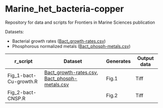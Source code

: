 # Marine_het_bacteria-copper

Repository for data and scripts for Frontiers in Marine Sciences publication

Datasets:

* Bacterial growth rates ([Bact_growth-rates.csv]())
* Phosphorous normalized metals ([Bact_phosph-metals.csv]())

r_script               | Dataset     | Generates  | Output data    
---------------------- | ----------------|---------- |----------
Fig_1-bact-Cu-growth.R | [Bact_growth-rates.csv](), [Bact_phosph-metals.csv]() | Fig.1 | Tiff
Fig_2-bact-CNSP.R      | []()    | Fig.2 | Tiff